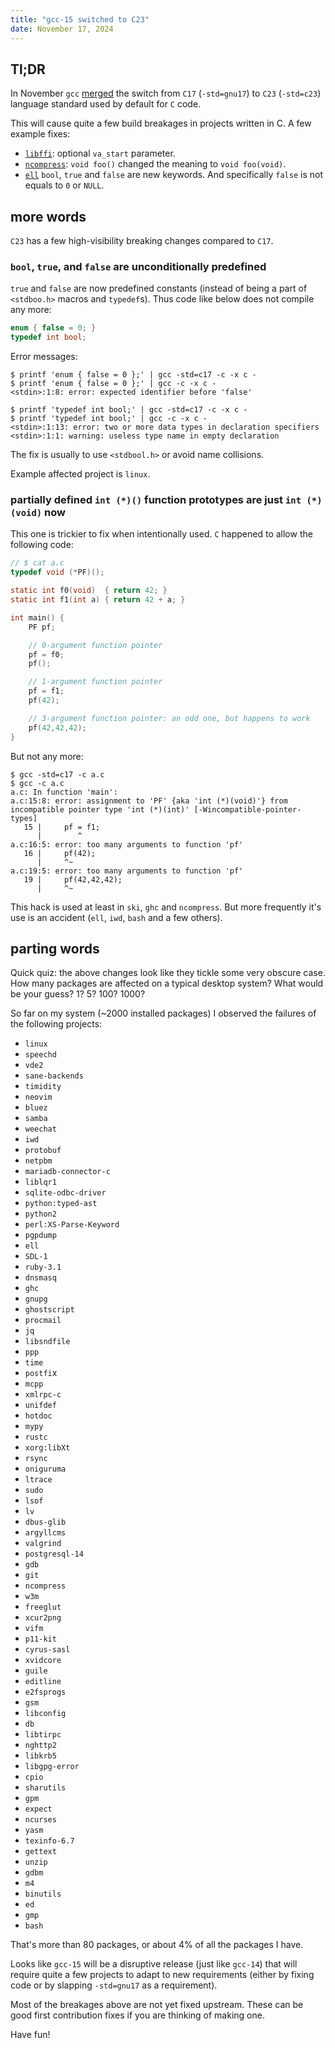 ```yaml
---
title: "gcc-15 switched to C23"
date: November 17, 2024
---
```


## Tl;DR

In November `gcc`
[merged](https://gcc.gnu.org/git/?p=gcc.git;a=commitdiff;h=55e3bd376b2214e200fa76d12b67ff259b06c212)
the switch from `C17` (`-std=gnu17`) to `C23` (`-std=c23`) language
standard used by default for `C` code.

This will cause quite a few build breakages in projects written in
C. A few example fixes:

- [`libffi`](https://github.com/libffi/libffi/pull/861/files): optional
  `va_start` parameter.
- [`ncompress`](https://github.com/vapier/ncompress/pull/40/files):
  `void foo()` changed the meaning to `void foo(void)`.
- [`ell`](https://lore.kernel.org/ell/20241117001814.2149181-1-slyich@gmail.com/T/#t)
  `bool`, `true` and `false` are new keywords. And specifically `false`
  is not equals to `0` or `NULL`.

## more words

`C23` has a few high-visibility breaking changes compared to `C17`.

### `bool`, `true`, and `false` are unconditionally predefined

`true` and `false` are now predefined constants (instead of being a
part of `<stdboo.h>` macros and `typedef`s). Thus code like below does
not compile any more:

```c
enum { false = 0; }
typedef int bool;
```

Error messages:

```
$ printf 'enum { false = 0 };' | gcc -std=c17 -c -x c -
$ printf 'enum { false = 0 };' | gcc -c -x c -
<stdin>:1:8: error: expected identifier before 'false'

$ printf 'typedef int bool;' | gcc -std=c17 -c -x c -
$ printf 'typedef int bool;' | gcc -c -x c -
<stdin>:1:13: error: two or more data types in declaration specifiers
<stdin>:1:1: warning: useless type name in empty declaration
```

The fix is usually to use `<stdbool.h>` or avoid name collisions.

Example affected project is `linux`.

### partially defined `int (*)()` function prototypes are just `int (*)(void)` now

This one is trickier to fix when intentionally used. `C` happened to
allow the following code:

```c
// $ cat a.c
typedef void (*PF)();

static int f0(void)  { return 42; }
static int f1(int a) { return 42 + a; }

int main() {
    PF pf;

    // 0-argument function pointer
    pf = f0;
    pf();

    // 1-argument function pointer
    pf = f1;
    pf(42);

    // 3-argument function pointer: an odd one, but happens to work
    pf(42,42,42);
}
```

But not any more:

```
$ gcc -std=c17 -c a.c
$ gcc -c a.c
a.c: In function 'main':
a.c:15:8: error: assignment to 'PF' {aka 'int (*)(void)'} from incompatible pointer type 'int (*)(int)' [-Wincompatible-pointer-types]
   15 |     pf = f1;
      |        ^
a.c:16:5: error: too many arguments to function 'pf'
   16 |     pf(42);
      |     ^~
a.c:19:5: error: too many arguments to function 'pf'
   19 |     pf(42,42,42);
      |     ^~
```

This hack is used at least in `ski`, `ghc` and `ncompress`. But more
frequently it's use is an accident (`ell`, `iwd`, `bash` and a few others).

## parting words

Quick quiz: the above changes look like they tickle some very obscure
case. How many packages are affected on a typical desktop system? What
would be your guess? 1? 5? 100? 1000?

So far on my system (~2000 installed packages) I observed the failures
of the following projects:

- `linux`
- `speechd`
- `vde2`
- `sane-backends`
- `timidity`
- `neovim`
- `bluez`
- `samba`
- `weechat`
- `iwd`
- `protobuf`
- `netpbm`
- `mariadb-connector-c`
- `liblqr1`
- `sqlite-odbc-driver`
- `python:typed-ast`
- `python2`
- `perl:XS-Parse-Keyword`
- `pgpdump`
- `ell`
- `SDL-1`
- `ruby-3.1`
- `dnsmasq`
- `ghc`
- `gnupg`
- `ghostscript`
- `procmail`
- `jq`
- `libsndfile`
- `ppp`
- `time`
- `postfi`x
- `mcpp`
- `xmlrpc-c`
- `unifdef`
- `hotdoc`
- `mypy`
- `rustc`
- `xorg:libXt`
- `rsync`
- `oniguruma`
- `ltrace`
- `sudo`
- `lsof`
- `lv`
- `dbus-glib`
- `argyllcms`
- `valgrind`
- `postgresql-14`
- `gdb`
- `git`
- `ncompress`
- `w3m`
- `freeglut`
- `xcur2png`
- `vifm`
- `p11-kit`
- `cyrus-sasl`
- `xvidcore`
- `guile`
- `editline`
- `e2fsprogs`
- `gsm`
- `libconfig`
- `db`
- `libtirpc`
- `nghttp2`
- `libkrb5`
- `libgpg-error`
- `cpio`
- `sharutils`
- `gpm`
- `expect`
- `ncurses`
- `yasm`
- `texinfo-6.7`
- `gettext`
- `unzip`
- `gdbm`
- `m4`
- `binutils`
- `ed`
- `gmp`
- `bash`

That's more than 80 packages, or about 4% of all the packages I have.

Looks like `gcc-15` will be a disruptive release (just like `gcc-14`)
that will require quite a few projects to adapt to new requirements
(either by fixing code or by slapping `-std=gnu17` as a requirement).

Most of the breakages above are not yet fixed upstream. These can be
good first contribution fixes if you are thinking of making one.

Have fun!
